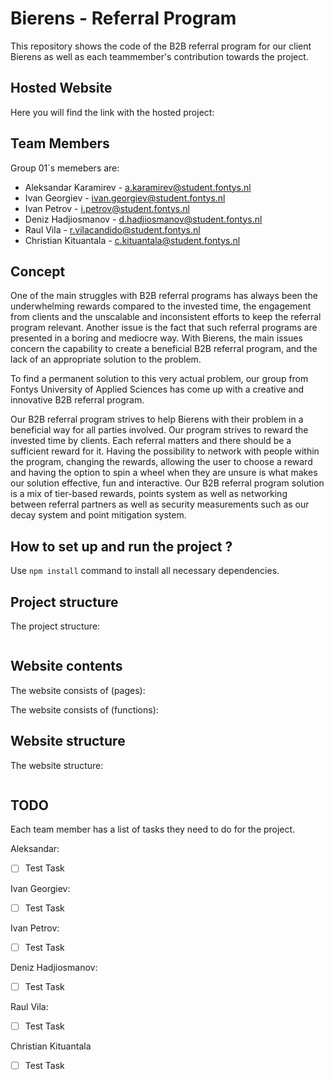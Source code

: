 # Bierens - Referral Program

This repository shows the code of the B2B referral program for our client Bierens as well as each teammember's contribution towards the project. 

## Hosted Website

Here you will find the link with the hosted project: 

## Team Members

Group 01`s memebers are: 
- Aleksandar Karamirev - a.karamirev@student.fontys.nl
- Ivan Georgiev - ivan.georgiev@student.fontys.nl
- Ivan Petrov - i.petrov@student.fontys.nl
- Deniz Hadjiosmanov - d.hadjiosmanov@student.fontys.nl
- Raul Vila - r.vilacandido@student.fontys.nl
- Christian Kituantala - c.kituantala@student.fontys.nl


## Concept

One of the main struggles with B2B referral programs has always been the underwhelming rewards compared to the invested time, the engagement from clients and the unscalable and inconsistent efforts to keep the referral program relevant. Another issue is the fact that such referral programs are presented in a boring and mediocre way. With Bierens, the main issues concern the capability to create a beneficial B2B referral program, and the lack of an appropriate solution to the problem.

To find a permanent solution to this very actual problem, our group from Fontys University of Applied Sciences has come up with a creative and innovative B2B referral program.

Our B2B referral program strives to help Bierens with their problem in a beneficial way for all parties involved. Our program strives to reward the invested time by clients. Each referral matters and there should be a sufficient reward for it. Having the possibility to network with people within the program, changing the rewards, allowing the user to choose a reward and having the option to spin a wheel when they are unsure is what makes our solution effective, fun and interactive. Our B2B referral program solution is a mix of tier-based rewards, points system as well as networking between referral partners as well as security measurements such as our decay system and point mitigation system.

## How to set up and run the project ?

Use `npm install` command to install all necessary dependencies.

## Project structure

The project structure: 
```
```
## Website contents

The website consists of (pages):


The website consists of (functions):


## Website structure

The website structure: 
```
```

## TODO

Each team member has a list of tasks they need to do for the project.

Aleksandar:
- [ ] Test Task

Ivan Georgiev:
- [ ] Test Task

Ivan Petrov:
- [ ] Test Task

Deniz Hadjiosmanov:
- [ ] Test Task

Raul Vila:
- [ ] Test Task

Christian Kituantala
- [ ] Test Task
